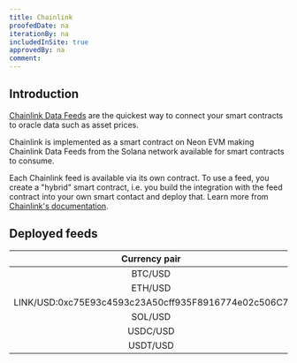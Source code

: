```yaml
---
title: Chainlink
proofedDate: na
iterationBy: na
includedInSite: true
approvedBy: na
comment: 
---
```


## Introduction

[Chainlink Data Feeds](https://data.chain.link/) are the quickest way to connect your smart contracts to oracle data such as asset prices. 

Chainlink is implemented as a smart contract on Neon EVM making Chainlink Data Feeds from the Solana network available for smart contracts to consume. 


Each Chainlink feed is available via its own contract. To use a feed, you create a "hybrid" smart contract, i.e. you build the integration with the feed contract into your own smart contact and deploy that. Learn more from [Chainlink's documentation](https://docs.chain.link/data-feeds/solana).


## Deployed feeds

|Currency pair|Chainlink contract feed address|
|:----:|:-----:|
|BTC/USD|0x878738FdbCC9Aa39Ce68Fa3B0B0B93426EcB6417|
|ETH/USD|0x7235B04963600fA184f6023696870F49d014416d|
|LINK/USD:0xc75E93c4593c23A50cff935F8916774e02c506C7|
|SOL/USD|0xec852B2A009f49E4eE4ffEddeDcF81a1AD1bbD6d|
|USDC/USD|0xedc0d80E85292fEf5B0946DEc957563Ceb7C8e6c|
|USDT/USD|0xE69C1E63ef3E95bE56A50f326aC97Bb7994890aD|

<!-- 
The following is advice on deploying the Chainlink contract NOT deploying a hybrid contract setup to consume chainlink feeds -- yes?

## How to Use

You can learn more from the [hoodieshq/chainlink-neon](https://github.com/hoodieshq/chainlink-neon) repo.

Once deployed, the contract implements [`AggregatorV3Interface`](https://docs.chain.link/docs/price-feeds-api-reference/#aggregatorv3interface) in accordance with the best practices of the Chainlink Data Feeds
usage. Follow the official Chainlink documentation to get the [latest](https://docs.chain.link/docs/get-the-latest-price/) or [historical](https://docs.chain.link/docs/historical-price-data/) prices from the data feeds.

Below is an example

```js
// Consuming data example using JavaScript

// Input is expected to be passed via environment variables for the sake of brevity
// `ORACLE_ADDRESS` – deployed address of the contract
// `ROUND` – identifier of the round.

const Web3 = require("web3");
const fs = require("fs");

const web3 = new Web3(new Web3.providers.HttpProvider("https://proxy.devnet.neonlabs.org/solana"));
const aggregatorV3InterfaceABI = JSON.parse(fs.readFileSync("./AggregatorV3Interface.json"));

const contract = new web3.eth.Contract(aggregatorV3InterfaceABI, process.env.ORACLE_ADDRESS)

contract.methods.version().call().then((version) => { console.log("version:", version) })
contract.methods.description().call().then((description) => { console.log("description:", description) })
contract.methods.decimals().call().then((decimals) => { console.log("decimals:", decimals) })
contract.methods.latestRoundData().call().then(({ roundId, answer, startedAt, updatedAt, answeredInRound }) => {
  console.log("latestRoundData:", { roundId, answer, startedAt, updatedAt, answeredInRound })
})

contract.methods.getRoundData(process.env.ROUND).call()
  .then(({ roundId, answer, startedAt, updatedAt, answeredInRound }) => {
  console.log("getRoundData:", { roundId, answer, startedAt, updatedAt, answeredInRound })
  })
  .catch(console.log)
```

### How to Deploy

1. Create a `.secret` file with a mnemonic passphrase of the account you want to deploy the oracle contract from.
2. Edit `truffle-config.js` to set the Neon EVM network you want to deploy to. Neon EVM devnet is already available there as `devnet`.
3. Choose [Chainlink Data Feed address](https://docs.chain.link/docs/solana/data-feeds-solana/) on the corresponding Solana network from [devnet](https://docs.chain.link/docs/solana/data-feeds-solana/#Solana%20Devnet) or [mainnet](https://docs.chain.link/docs/solana/data-feeds-solana/#Solana%20Mainnet)
4. Convert the address from Solana format (base58 encoded) to 32 bytes hex. You can use [online CyberChef converter](https://gchq.github.io/CyberChef/#recipe=From_Base58('123456789ABCDEFGHJKLMNPQRSTUVWXYZabcdefghijkmnopqrstuvwxyz',true)To_Hex('None',0)).
5. Deploy the contract using

```sh
$ FEED_ADDRESS=<address> truffle migrate --network <network>
```
 -->